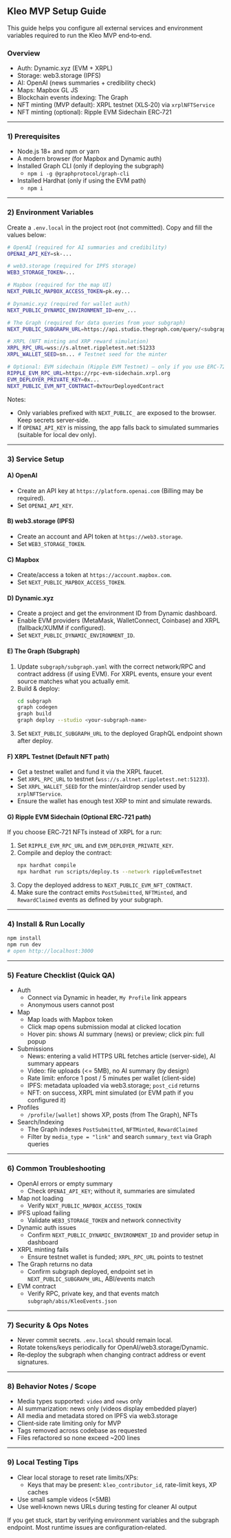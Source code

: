 ## Kleo MVP Setup Guide

This guide helps you configure all external services and environment variables required to run the Kleo MVP end‑to‑end.

### Overview
- Auth: Dynamic.xyz (EVM + XRPL)
- Storage: web3.storage (IPFS)
- AI: OpenAI (news summaries + credibility check)
- Maps: Mapbox GL JS
- Blockchain events indexing: The Graph
- NFT minting (MVP default): XRPL testnet (XLS‑20) via `xrplNFTService`
- NFT minting (optional): Ripple EVM Sidechain ERC‑721

---

### 1) Prerequisites
- Node.js 18+ and npm or yarn
- A modern browser (for Mapbox and Dynamic auth)
- Installed Graph CLI (only if deploying the subgraph)
  - `npm i -g @graphprotocol/graph-cli`
- Installed Hardhat (only if using the EVM path)
  - `npm i`

---

### 2) Environment Variables
Create a `.env.local` in the project root (not committed). Copy and fill the values below:

```bash
# OpenAI (required for AI summaries and credibility)
OPENAI_API_KEY=sk-...

# web3.storage (required for IPFS storage)
WEB3_STORAGE_TOKEN=...

# Mapbox (required for the map UI)
NEXT_PUBLIC_MAPBOX_ACCESS_TOKEN=pk.ey...

# Dynamic.xyz (required for wallet auth)
NEXT_PUBLIC_DYNAMIC_ENVIRONMENT_ID=env_...

# The Graph (required for data queries from your subgraph)
NEXT_PUBLIC_SUBGRAPH_URL=https://api.studio.thegraph.com/query/<subgraph-id>/<version>

# XRPL (NFT minting and XRP reward simulation)
XRPL_RPC_URL=wss://s.altnet.rippletest.net:51233
XRPL_WALLET_SEED=sn... # Testnet seed for the minter

# Optional: EVM sidechain (Ripple EVM Testnet) – only if you use ERC‑721 flow
RIPPLE_EVM_RPC_URL=https://rpc-evm-sidechain.xrpl.org
EVM_DEPLOYER_PRIVATE_KEY=0x...
NEXT_PUBLIC_EVM_NFT_CONTRACT=0xYourDeployedContract
```

Notes:
- Only variables prefixed with `NEXT_PUBLIC_` are exposed to the browser. Keep secrets server‑side.
- If `OPENAI_API_KEY` is missing, the app falls back to simulated summaries (suitable for local dev only).

---

### 3) Service Setup

#### A) OpenAI
- Create an API key at `https://platform.openai.com` (Billing may be required).
- Set `OPENAI_API_KEY`.

#### B) web3.storage (IPFS)
- Create an account and API token at `https://web3.storage`.
- Set `WEB3_STORAGE_TOKEN`.

#### C) Mapbox
- Create/access a token at `https://account.mapbox.com`.
- Set `NEXT_PUBLIC_MAPBOX_ACCESS_TOKEN`.

#### D) Dynamic.xyz
- Create a project and get the environment ID from Dynamic dashboard.
- Enable EVM providers (MetaMask, WalletConnect, Coinbase) and XRPL (fallback/XUMM if configured).
- Set `NEXT_PUBLIC_DYNAMIC_ENVIRONMENT_ID`.

#### E) The Graph (Subgraph)
1) Update `subgraph/subgraph.yaml` with the correct network/RPC and contract address (if using EVM). For XRPL events, ensure your event source matches what you actually emit.
2) Build & deploy:
   ```bash
   cd subgraph
   graph codegen
   graph build
   graph deploy --studio <your-subgraph-name>
   ```
3) Set `NEXT_PUBLIC_SUBGRAPH_URL` to the deployed GraphQL endpoint shown after deploy.

#### F) XRPL Testnet (Default NFT path)
- Get a testnet wallet and fund it via the XRPL faucet.
- Set `XRPL_RPC_URL` to testnet (`wss://s.altnet.rippletest.net:51233`).
- Set `XRPL_WALLET_SEED` for the minter/airdrop sender used by `xrplNFTService`.
- Ensure the wallet has enough test XRP to mint and simulate rewards.

#### G) Ripple EVM Sidechain (Optional ERC‑721 path)
If you choose ERC‑721 NFTs instead of XRPL for a run:
1) Set `RIPPLE_EVM_RPC_URL` and `EVM_DEPLOYER_PRIVATE_KEY`.
2) Compile and deploy the contract:
   ```bash
   npx hardhat compile
   npx hardhat run scripts/deploy.ts --network rippleEvmTestnet
   ```
3) Copy the deployed address to `NEXT_PUBLIC_EVM_NFT_CONTRACT`.
4) Make sure the contract emits `PostSubmitted`, `NFTMinted`, and `RewardClaimed` events as defined by your subgraph.

---

### 4) Install & Run Locally
```bash
npm install
npm run dev
# open http://localhost:3000
```

---

### 5) Feature Checklist (Quick QA)
- Auth
  - Connect via Dynamic in header, `My Profile` link appears
  - Anonymous users cannot post
- Map
  - Map loads with Mapbox token
  - Click map opens submission modal at clicked location
  - Hover pin: shows AI summary (news) or preview; click pin: full popup
- Submissions
  - News: entering a valid HTTPS URL fetches article (server-side), AI summary appears
  - Video: file uploads (<= 5MB), no AI summary (by design)
  - Rate limit: enforce 1 post / 5 minutes per wallet (client-side)
  - IPFS: metadata uploaded via web3.storage; `post_cid` returns
  - NFT: on success, XRPL mint simulated (or EVM path if you configured it)
- Profiles
  - `/profile/[wallet]` shows XP, posts (from The Graph), NFTs
- Search/Indexing
  - The Graph indexes `PostSubmitted`, `NFTMinted`, `RewardClaimed`
  - Filter by `media_type = "link"` and search `summary_text` via Graph queries

---

### 6) Common Troubleshooting
- OpenAI errors or empty summary
  - Check `OPENAI_API_KEY`; without it, summaries are simulated
- Map not loading
  - Verify `NEXT_PUBLIC_MAPBOX_ACCESS_TOKEN`
- IPFS upload failing
  - Validate `WEB3_STORAGE_TOKEN` and network connectivity
- Dynamic auth issues
  - Confirm `NEXT_PUBLIC_DYNAMIC_ENVIRONMENT_ID` and provider setup in dashboard
- XRPL minting fails
  - Ensure testnet wallet is funded; `XRPL_RPC_URL` points to testnet
- The Graph returns no data
  - Confirm subgraph deployed, endpoint set in `NEXT_PUBLIC_SUBGRAPH_URL`, ABI/events match
- EVM contract
  - Verify RPC, private key, and that events match `subgraph/abis/KleoEvents.json`

---

### 7) Security & Ops Notes
- Never commit secrets. `.env.local` should remain local.
- Rotate tokens/keys periodically for OpenAI/web3.storage/Dynamic.
- Re‑deploy the subgraph when changing contract address or event signatures.

---

### 8) Behavior Notes / Scope
- Media types supported: `video` and `news` only
- AI summarization: news only (videos display embedded player)
- All media and metadata stored on IPFS via web3.storage
- Client‑side rate limiting only for MVP
- Tags removed across codebase as requested
- Files refactored so none exceed ~200 lines

---

### 9) Local Testing Tips
- Clear local storage to reset rate limits/XPs:
  - Keys that may be present: `kleo_contributor_id`, rate-limit keys, XP caches
- Use small sample videos (<5MB)
- Use well‑known news URLs during testing for cleaner AI output

If you get stuck, start by verifying environment variables and the subgraph endpoint. Most runtime issues are configuration‑related. 